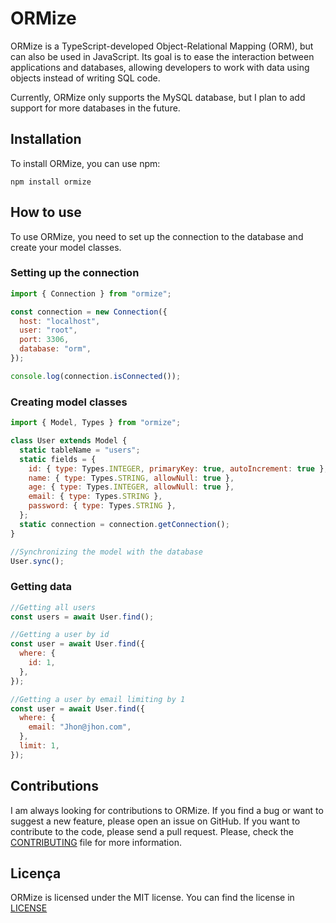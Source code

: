 # ORMize

ORMize is a TypeScript-developed Object-Relational Mapping (ORM), but can also be used in JavaScript. Its goal is to ease the interaction between applications and databases, allowing developers to work with data using objects instead of writing SQL code.

Currently, ORMize only supports the MySQL database, but I plan to add support for more databases in the future.

## Installation

To install ORMize, you can use npm:

```
npm install ormize
```

## How to use

To use ORMize, you need to set up the connection to the database and create your model classes.

### Setting up the connection

```javascript
import { Connection } from "ormize";

const connection = new Connection({
  host: "localhost",
  user: "root",
  port: 3306,
  database: "orm",
});

console.log(connection.isConnected());
```

### Creating model classes

```javascript
import { Model, Types } from "ormize";

class User extends Model {
  static tableName = "users";
  static fields = {
    id: { type: Types.INTEGER, primaryKey: true, autoIncrement: true },
    name: { type: Types.STRING, allowNull: true },
    age: { type: Types.INTEGER, allowNull: true },
    email: { type: Types.STRING },
    password: { type: Types.STRING },
  };
  static connection = connection.getConnection();
}

//Synchronizing the model with the database
User.sync();
```

### Getting data

```javascript
//Getting all users
const users = await User.find();

//Getting a user by id
const user = await User.find({
  where: {
    id: 1,
  },
});

//Getting a user by email limiting by 1
const user = await User.find({
  where: {
    email: "Jhon@jhon.com",
  },
  limit: 1,
});
```

## Contributions

I am always looking for contributions to ORMize. If you find a bug or want to suggest a new feature, please open an issue on GitHub. If you want to contribute to the code, please send a pull request. Please, check the [CONTRIBUTING](CONTRIBUTING.MD) file for more information.

## Licença

ORMize is licensed under the MIT license. You can find the license in [LICENSE](LICENSE)
